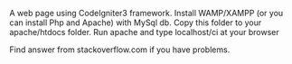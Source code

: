 A web page using CodeIgniter3 framework.
Install WAMP/XAMPP (or you can install Php and Apache) with MySql db.
Copy this folder to your apache/htdocs folder.
Run apache and type localhost/ci at your browser

Find answer from stackoverflow.com if you have problems.
